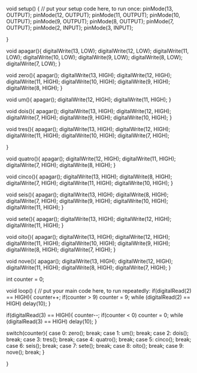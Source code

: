 void setup() {
  // put your setup code here, to run once:
  pinMode(13, OUTPUT);
  pinMode(12, OUTPUT);
  pinMode(11, OUTPUT);
  pinMode(10, OUTPUT);
  pinMode(9, OUTPUT);
  pinMode(8, OUTPUT);
  pinMode(7, OUTPUT);
  pinMode(2, INPUT);
  pinMode(3, INPUT);

}

void apagar(){
  digitalWrite(13, LOW);
  digitalWrite(12, LOW);
  digitalWrite(11, LOW);
  digitalWrite(10, LOW);
  digitalWrite(9, LOW);
  digitalWrite(8, LOW);
  digitalWrite(7, LOW);
}

void zero(){
  apagar();
  digitalWrite(13, HIGH);
  digitalWrite(12, HIGH);
  digitalWrite(11, HIGH);
  digitalWrite(10, HIGH);
  digitalWrite(9, HIGH);
  digitalWrite(8, HIGH);
}

void um(){
  apagar();
  digitalWrite(12, HIGH);
  digitalWrite(11, HIGH);
}

void dois(){
  apagar();
  digitalWrite(13, HIGH);
  digitalWrite(12, HIGH);
  digitalWrite(7, HIGH);
  digitalWrite(9, HIGH);
  digitalWrite(10, HIGH);
}

void tres(){
  apagar();
  digitalWrite(13, HIGH);
  digitalWrite(12, HIGH);
  digitalWrite(11, HIGH);
  digitalWrite(10, HIGH);
  digitalWrite(7, HIGH);

}

void quatro(){
  apagar();
  digitalWrite(12, HIGH);
  digitalWrite(11, HIGH);
  digitalWrite(7, HIGH);
  digitalWrite(8, HIGH);
}

void cinco(){
  apagar();
  digitalWrite(13, HIGH);
  digitalWrite(8, HIGH);
  digitalWrite(7, HIGH);
  digitalWrite(11, HIGH);
  digitalWrite(10, HIGH);
}

void seis(){
  apagar();
  digitalWrite(13, HIGH);
  digitalWrite(8, HIGH);
  digitalWrite(7, HIGH);
  digitalWrite(9, HIGH);
  digitalWrite(10, HIGH);
  digitalWrite(11, HIGH);
}

void sete(){
  apagar();
  digitalWrite(13, HIGH);
  digitalWrite(12, HIGH);
  digitalWrite(11, HIGH);
}

void oito(){
  apagar();
  digitalWrite(13, HIGH);
  digitalWrite(12, HIGH);
  digitalWrite(11, HIGH);
  digitalWrite(10, HIGH);
  digitalWrite(9, HIGH);
  digitalWrite(8, HIGH);
  digitalWrite(7, HIGH);
}

void nove(){
  apagar();
  digitalWrite(13, HIGH);
  digitalWrite(12, HIGH);
  digitalWrite(11, HIGH);
  digitalWrite(8, HIGH);
  digitalWrite(7, HIGH);
}

int counter = 0;

void loop() {
  // put your main code here, to run repeatedly:
  if(digitalRead(2) == HIGH){
    counter++;
    if(counter > 9) counter = 9;
    while (digitalRead(2) == HIGH) delay(10);
  }

  if(digitalRead(3) == HIGH){
    counter--;
    if(counter < 0) counter = 0;
    while (digitalRead(3) == HIGH) delay(10);
  }

  switch(counter){
    case 0:
      zero();
      break;
    case 1:
      um();
      break;
    case 2:
      dois();
      break;
    case 3:
      tres();
      break;
    case 4:
      quatro();
      break;
    case 5:
      cinco();
      break;
    case 6:
      seis();
      break;
    case 7:
      sete();
      break;
    case 8:
      oito();
      break;
    case 9:
      nove();
      break;
  }

}
